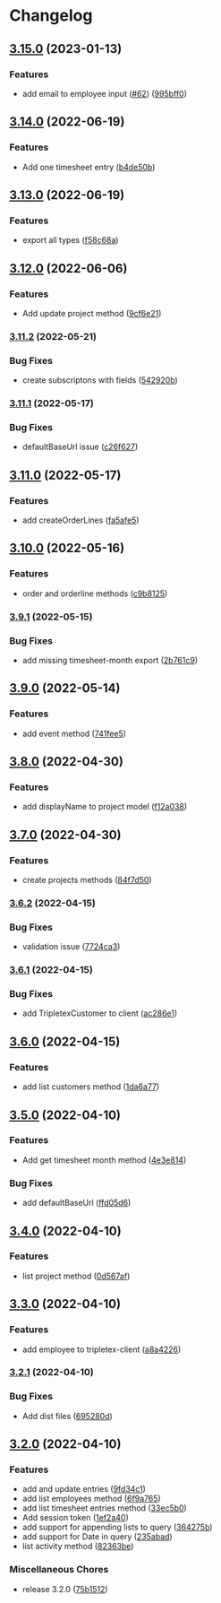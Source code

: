 # Changelog

## [3.15.0](https://github.com/bjerkio/tripletexjs/compare/v3.14.0...v3.15.0) (2023-01-13)


### Features

* add email to employee input ([#62](https://github.com/bjerkio/tripletexjs/issues/62)) ([995bff0](https://github.com/bjerkio/tripletexjs/commit/995bff00ea1d7ed396aaf6b69ad43ccb3a4cc30c))

## [3.14.0](https://github.com/bjerkio/tripletexjs/compare/v3.13.0...v3.14.0) (2022-06-19)


### Features

* Add one timesheet entry ([b4de50b](https://github.com/bjerkio/tripletexjs/commit/b4de50b39a2b718d5135e042e6ba32be6effaa14))

## [3.13.0](https://github.com/bjerkio/tripletexjs/compare/v3.12.0...v3.13.0) (2022-06-19)


### Features

* export all types ([f58c68a](https://github.com/bjerkio/tripletexjs/commit/f58c68a53e2b9e10fc99349cde39cfdd770878b8))

## [3.12.0](https://github.com/bjerkio/tripletexjs/compare/v3.11.2...v3.12.0) (2022-06-06)


### Features

* Add update project method ([9cf6e21](https://github.com/bjerkio/tripletexjs/commit/9cf6e21b8fb7b5a595d4fe239a31fad0fca6c3df))

### [3.11.2](https://github.com/bjerkio/tripletexjs/compare/v3.11.1...v3.11.2) (2022-05-21)


### Bug Fixes

* create subscriptons with fields ([542920b](https://github.com/bjerkio/tripletexjs/commit/542920b50fa27b461f4b398af8fd1a54d023f8b0))

### [3.11.1](https://github.com/bjerkio/tripletexjs/compare/v3.11.0...v3.11.1) (2022-05-17)


### Bug Fixes

* defaultBaseUrl issue ([c26f627](https://github.com/bjerkio/tripletexjs/commit/c26f6277472016c6a7129fd93a3574640a23c58a))

## [3.11.0](https://github.com/bjerkio/tripletexjs/compare/v3.10.0...v3.11.0) (2022-05-17)


### Features

* add createOrderLines ([fa5afe5](https://github.com/bjerkio/tripletexjs/commit/fa5afe5ebf592c79503d9a347aa16dd9ebbcb6a8))

## [3.10.0](https://github.com/bjerkio/tripletexjs/compare/v3.9.1...v3.10.0) (2022-05-16)


### Features

* order and orderline methods ([c9b8125](https://github.com/bjerkio/tripletexjs/commit/c9b812546c2d591a7ffba2f56ca525c3cf789903))

### [3.9.1](https://github.com/bjerkio/tripletexjs/compare/v3.9.0...v3.9.1) (2022-05-15)


### Bug Fixes

* add missing timesheet-month export ([2b761c9](https://github.com/bjerkio/tripletexjs/commit/2b761c919332bcdb0d948908a4b22c6d72e8be4d))

## [3.9.0](https://github.com/bjerkio/tripletexjs/compare/v3.8.0...v3.9.0) (2022-05-14)


### Features

* add event method ([741fee5](https://github.com/bjerkio/tripletexjs/commit/741fee55f6dd3e42cb53c277d205b33d122ac943))

## [3.8.0](https://github.com/bjerkio/tripletexjs/compare/v3.7.0...v3.8.0) (2022-04-30)


### Features

* add displayName to project model ([f12a038](https://github.com/bjerkio/tripletexjs/commit/f12a038a1c96901bd02a11d7906784586e207c55))

## [3.7.0](https://github.com/bjerkio/tripletexjs/compare/v3.6.2...v3.7.0) (2022-04-30)


### Features

* create projects methods ([84f7d50](https://github.com/bjerkio/tripletexjs/commit/84f7d505caafd565c220be0b588a8ff79cad39da))

### [3.6.2](https://github.com/bjerkio/tripletexjs/compare/v3.6.1...v3.6.2) (2022-04-15)


### Bug Fixes

* validation issue ([7724ca3](https://github.com/bjerkio/tripletexjs/commit/7724ca3269d46436bf0b8681eeb41868bbf029f7))

### [3.6.1](https://github.com/bjerkio/tripletexjs/compare/v3.6.0...v3.6.1) (2022-04-15)


### Bug Fixes

* add TripletexCustomer to client ([ac286e1](https://github.com/bjerkio/tripletexjs/commit/ac286e10a39f04e2b659aef51ca1ab652147fda7))

## [3.6.0](https://github.com/bjerkio/tripletexjs/compare/v3.5.0...v3.6.0) (2022-04-15)


### Features

* add list customers method ([1da6a77](https://github.com/bjerkio/tripletexjs/commit/1da6a775f2b0fabcbe8acd27e76d21b09debd9b4))

## [3.5.0](https://github.com/bjerkio/tripletexjs/compare/v3.4.0...v3.5.0) (2022-04-10)


### Features

* Add get timesheet month method ([4e3e814](https://github.com/bjerkio/tripletexjs/commit/4e3e8148c7e3fe64b3a42205bb9457bc33e7db39))


### Bug Fixes

* add defaultBaseUrl ([ffd05d6](https://github.com/bjerkio/tripletexjs/commit/ffd05d6b33deacc9f451bd5e1f5acf27b3ec57b1))

## [3.4.0](https://github.com/bjerkio/tripletexjs/compare/v3.3.0...v3.4.0) (2022-04-10)


### Features

* list project method ([0d567af](https://github.com/bjerkio/tripletexjs/commit/0d567af4eccd45fa05b36a645f16819a43ac1b22))

## [3.3.0](https://github.com/bjerkio/tripletexjs/compare/v3.2.1...v3.3.0) (2022-04-10)


### Features

* add employee to tripletex-client ([a8a4226](https://github.com/bjerkio/tripletexjs/commit/a8a4226957cc73fb33e209ce52219506e11beede))

### [3.2.1](https://github.com/bjerkio/tripletexjs/compare/v3.2.0...v3.2.1) (2022-04-10)


### Bug Fixes

* Add dist files ([695280d](https://github.com/bjerkio/tripletexjs/commit/695280d5928928edc2513c0854fdda9deb21989a))

## [3.2.0](https://github.com/bjerkio/tripletexjs/compare/v2.35.9...v3.2.0) (2022-04-10)


### Features

* add and update entries ([9fd34c1](https://github.com/bjerkio/tripletexjs/commit/9fd34c1db490aeba5fd026eee4d90be352ed8150))
* add list employees method ([6f9a765](https://github.com/bjerkio/tripletexjs/commit/6f9a765ded98a41cfbdf362693b5002b0bb299d4))
* add list timesheet entries method ([33ec5b0](https://github.com/bjerkio/tripletexjs/commit/33ec5b07eb01e3cca8c453940398abe4443cf7a3))
* Add session token ([1ef2a40](https://github.com/bjerkio/tripletexjs/commit/1ef2a406c9ed74ade50a50c58c476888b36d9ccc))
* add support for appending lists to query ([364275b](https://github.com/bjerkio/tripletexjs/commit/364275b9783bb4c103040d2581637ad7fb55b27c))
* add support for Date in query ([235abad](https://github.com/bjerkio/tripletexjs/commit/235abadc24dc2dc1ae3c0ac6f47136dd2c02e0eb))
* list activity method ([82363be](https://github.com/bjerkio/tripletexjs/commit/82363be4cbc4c96e9db7716ede80098f0f286243))


### Miscellaneous Chores

* release 3.2.0 ([75b1512](https://github.com/bjerkio/tripletexjs/commit/75b1512374187d9a4114c3e451add5c1d558602a))
